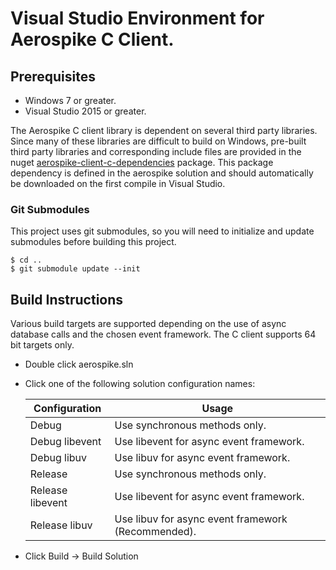 # Visual Studio Environment for Aerospike C Client.

## Prerequisites

- Windows 7 or greater.
- Visual Studio 2015 or greater.

The Aerospike C client library is dependent on several third party libraries.
Since many of these libraries are difficult to build on Windows, pre-built 
third party libraries and corresponding include files are provided in the nuget
[aerospike-client-c-dependencies](https://www.nuget.org/packages/aerospike-client-c-dependencies)
package.  This package dependency is defined in the aerospike solution and should
automatically be downloaded on the first compile in Visual Studio.

### Git Submodules

This project uses git submodules, so you will need to initialize and update 
submodules before building this project.

	$ cd ..
	$ git submodule update --init

## Build Instructions

Various build targets are supported depending on the use of async database
calls and the chosen event framework.  The C client supports 64 bit targets only.

- Double click aerospike.sln
- Click one of the following solution configuration names:

	Configuration    | Usage
	---------------- | -----
	Debug            | Use synchronous methods only.
	Debug libevent   | Use libevent for async event framework.
	Debug libuv      | Use libuv for async event framework.
	Release          | Use synchronous methods only.
	Release libevent | Use libevent for async event framework.
	Release libuv    | Use libuv for async event framework (Recommended).

- Click Build -> Build Solution
